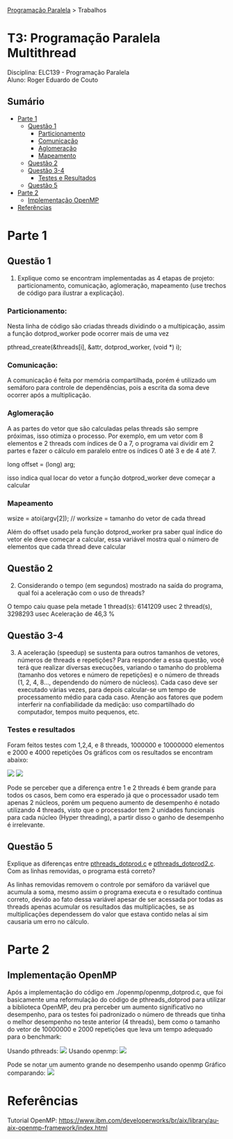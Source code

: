 
[Programação Paralela](https://github.com/AndreaInfUFSM/elc139-2018a) > Trabalhos

# T3: Programação Paralela Multithread

Disciplina: ELC139 - Programação Paralela <br/>
Aluno: Roger Eduardo de Couto

## Sumário

- [Parte 1](#parte-1)
	- [Questão 1](##questao-1)
         - [Particionamento](###particionamento)
         - [Comunicação](###comunicacao)
         - [Aglomeração](###aglomeracao)
         - [Mapeamento](###mapeamento)
	- [Questão 2](##questao-2)
    - [Questão 3-4](##questao-3-4)
        - [Testes e Resultados](###testes-res)
    - [Questão 5](##questao-5)
- [Parte 2](#parte-2)
	- [Implementação OpenMP](##implementacao)
- [Referências](#referencias)

<a name="parte-1"></a>

# Parte 1

<a name="questao-1"></a>
## Questão 1

1. Explique como se encontram implementadas as 4 etapas de projeto: particionamento, comunicação, aglomeração, mapeamento (use trechos de código para ilustrar a explicação).

<a name="particionamento"></a>
### Particionamento:

 Nesta linha de código são criadas threads dividindo o a multipicação, assim a função dotprod_worker pode ocorrer mais de uma vez 

 pthread_create(&threads[i], &attr, dotprod_worker, (void *) i);
 
<a name="comunicacao"></a>
### Comunicação:

 A comunicação é feita por memória compartilhada, porém é utilizado um semáforo para controle de dependências, pois a escrita da soma deve ocorrer após a multiplicação.

<a name="algomeracao"></a>
### Aglomeração

A as partes do vetor que são calculadas pelas threads são sempre próximas, isso otimiza o processo.
Por exemplo, em um vetor com 8 elementos e 2 threads com índices de 0 a 7, o programa vai dividir em 2 partes e fazer o cálculo em paralelo entre os índices 0 até 3 e de 4 até 7.

long offset = (long) arg; 

isso indica qual locar do vetor a função dotprod_worker deve começar a calcular

<a name="mapeamento"></a>
### Mapeamento

wsize = atoi(argv[2]);  // worksize = tamanho do vetor de cada thread

Além do offset usado pela função dotprod_worker pra saber qual índice do vetor ele deve começar a calcular, essa variável mostra qual o número de elementos que cada thread deve calcular

<a name="questao-2"></a>
## Questão 2

2. Considerando o tempo (em segundos) mostrado na saída do programa, qual foi a aceleração com o uso de threads?

O tempo caiu quase pela metade
1 thread(s): 6141209 usec
2 thread(s), 3298293 usec
Aceleração de 46,3 %

<a name="questao-3-4"></a>
## Questão 3-4

3. A aceleração (speedup) se sustenta para outros tamanhos de vetores, números de threads e repetições? Para responder a essa questão, você terá que realizar diversas execuções, variando o tamanho do problema (tamanho dos vetores e número de repetições) e o número de threads (1, 2, 4, 8..., dependendo do número de núcleos). Cada caso deve ser executado várias vezes, para depois calcular-se um tempo de processamento médio para cada caso. Atenção aos fatores que podem interferir na confiabilidade da medição: uso compartilhado do computador, tempos muito pequenos, etc.

<a name="testes-res"></a>
### Testes e resultados

Foram feitos testes com 1,2,4, e 8 threads, 1000000 e 10000000 elementos e 2000 e 4000 repetições
Os gráficos com os resultados se encontram abaixo:

<img src="grafico1.png">

<img src="grafico2.png">

Pode se perceber que a diferença entre 1 e 2 threads é bem grande para todos os casos, bem como era esperado já que o processador usado tem apenas 2 núcleos, porém um pequeno aumento de desempenho é notado utilizando 4 threads, visto que o processador tem 2 unidades funcionais para cada núcleo (Hyper threading), a partir disso o ganho de desempenho é irrelevante.

<a name="questao-5"></a>
## Questão 5

Explique as diferenças entre [pthreads_dotprod.c](pthreads_dotprod/pthreads_dotprod.c) e [pthreads_dotprod2.c](pthreads_dotprod/pthreads_dotprod2.c). Com as linhas removidas, o programa está correto? 

As linhas removidas removem o controle por semáforo da variável que acumula a soma, mesmo assim o programa executa e o resultado continua correto, devido ao fato dessa variável apesar de ser acessada por todas as threads apenas acumular os resultados das multiplicações, se as multiplicações dependessem do valor que estava contido nelas aí sim causaria um erro no cálculo.

<a name="parte-2"></a>
# Parte 2

<a name="implementacao"></a>
## Implementação OpenMP

Após a implementação do código em ./openmp/openmp_dotprod.c, que foi basicamente uma reformulação do código de pthreads_dotprod para utilizar a biblioteca OpenMP, deu pra perceber um aumento significativo no desempenho, para os testes foi padronizado o número de threads que tinha o melhor desempenho no teste anterior (4 threads), bem como o tamanho do vetor de 10000000 e 2000 repetições que leva um tempo adequado para o benchmark:

Usando pthreads:
<img src="sspthreads.png">
Usando openmp:
<img src="ssopenmp.png">

Pode se notar um aumento grande no desempenho usando openmp
Gráfico comparando:
<img src="grafico3.png">

<a name="referencias"></a>
# Referências

Tutorial OpenMP: https://www.ibm.com/developerworks/br/aix/library/au-aix-openmp-framework/index.html



